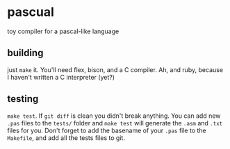 # pascual
toy compiler for a pascal-like language

## building
just `make` it. You'll need flex, bison, and a C compiler.
Ah, and ruby, because I haven't written a C interpreter (yet?)

## testing
`make test`. If `git diff` is clean you didn't break anything.
You can add new `.pas` files to the `tests/` folder and `make test` will
generate the `.asm` and `.txt` files for you. Don't forget to add the
basename of your `.pas` file to the `Makefile`, and add all the tests
files to git.
